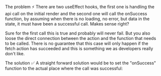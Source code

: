 The problem ⚡
There are two useEffect hooks, the first one is handling the api call on the initial render and the second one will call the onSuccess function, by assuming when there is no loading, no error, but data in the state, it must have been a successful call. Makes sense right?

Sure for the first call this is true and probably will never fail. But you also loose the direct connection between the action and the function that needs to be called. There is no guarantee that this case will only happen if the fetch action has succeeded and this is something we as developers really don't like.

The solution ✅
A straight forward solution would be to set the "onSuccess" function to the actual place where the call was successful:
